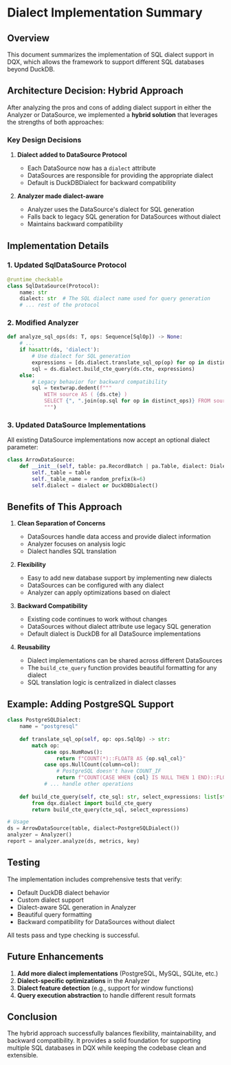 # Dialect Implementation Summary

## Overview

This document summarizes the implementation of SQL dialect support in DQX, which allows the framework to support different SQL databases beyond DuckDB.

## Architecture Decision: Hybrid Approach

After analyzing the pros and cons of adding dialect support in either the Analyzer or DataSource, we implemented a **hybrid solution** that leverages the strengths of both approaches:

### Key Design Decisions

1. **Dialect added to DataSource Protocol**
   - Each DataSource now has a `dialect` attribute
   - DataSources are responsible for providing the appropriate dialect
   - Default is DuckDBDialect for backward compatibility

2. **Analyzer made dialect-aware**
   - Analyzer uses the DataSource's dialect for SQL generation
   - Falls back to legacy SQL generation for DataSources without dialect
   - Maintains backward compatibility

## Implementation Details

### 1. Updated SqlDataSource Protocol
```python
@runtime_checkable
class SqlDataSource(Protocol):
    name: str
    dialect: str  # The SQL dialect name used for query generation
    # ... rest of the protocol
```

### 2. Modified Analyzer
```python
def analyze_sql_ops(ds: T, ops: Sequence[SqlOp]) -> None:
    # ...
    if hasattr(ds, 'dialect'):
        # Use dialect for SQL generation
        expressions = [ds.dialect.translate_sql_op(op) for op in distinct_ops]
        sql = ds.dialect.build_cte_query(ds.cte, expressions)
    else:
        # Legacy behavior for backward compatibility
        sql = textwrap.dedent(f"""
            WITH source AS ( {ds.cte} )
            SELECT {", ".join(op.sql for op in distinct_ops)} FROM source
            """)
```

### 3. Updated DataSource Implementations

All existing DataSource implementations now accept an optional dialect parameter:

```python
class ArrowDataSource:
    def __init__(self, table: pa.RecordBatch | pa.Table, dialect: Dialect | None = None):
        self._table = table
        self._table_name = random_prefix(k=6)
        self.dialect = dialect or DuckDBDialect()
```

## Benefits of This Approach

1. **Clean Separation of Concerns**
   - DataSources handle data access and provide dialect information
   - Analyzer focuses on analysis logic
   - Dialect handles SQL translation

2. **Flexibility**
   - Easy to add new database support by implementing new dialects
   - DataSources can be configured with any dialect
   - Analyzer can apply optimizations based on dialect

3. **Backward Compatibility**
   - Existing code continues to work without changes
   - DataSources without dialect attribute use legacy SQL generation
   - Default dialect is DuckDB for all DataSource implementations

4. **Reusability**
   - Dialect implementations can be shared across different DataSources
   - The `build_cte_query` function provides beautiful formatting for any dialect
   - SQL translation logic is centralized in dialect classes

## Example: Adding PostgreSQL Support

```python
class PostgreSQLDialect:
    name = "postgresql"
    
    def translate_sql_op(self, op: ops.SqlOp) -> str:
        match op:
            case ops.NumRows():
                return f"COUNT(*)::FLOAT8 AS {op.sql_col}"
            case ops.NullCount(column=col):
                # PostgreSQL doesn't have COUNT_IF
                return f"COUNT(CASE WHEN {col} IS NULL THEN 1 END)::FLOAT8 AS {op.sql_col}"
            # ... handle other operations
    
    def build_cte_query(self, cte_sql: str, select_expressions: list[str]) -> str:
        from dqx.dialect import build_cte_query
        return build_cte_query(cte_sql, select_expressions)

# Usage
ds = ArrowDataSource(table, dialect=PostgreSQLDialect())
analyzer = Analyzer()
report = analyzer.analyze(ds, metrics, key)
```

## Testing

The implementation includes comprehensive tests that verify:
- Default DuckDB dialect behavior
- Custom dialect support
- Dialect-aware SQL generation in Analyzer
- Beautiful query formatting
- Backward compatibility for DataSources without dialect

All tests pass and type checking is successful.

## Future Enhancements

1. **Add more dialect implementations** (PostgreSQL, MySQL, SQLite, etc.)
2. **Dialect-specific optimizations** in the Analyzer
3. **Dialect feature detection** (e.g., support for window functions)
4. **Query execution abstraction** to handle different result formats

## Conclusion

The hybrid approach successfully balances flexibility, maintainability, and backward compatibility. It provides a solid foundation for supporting multiple SQL databases in DQX while keeping the codebase clean and extensible.
